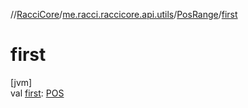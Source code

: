 //[RacciCore](../../../index.md)/[me.racci.raccicore.api.utils](../index.md)/[PosRange](index.md)/[first](first.md)

# first

[jvm]\
val [first](first.md): [POS](index.md)
